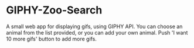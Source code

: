 # GIPHY-Zoo-Search
A small web app for displaying gifs, using GIPHY API. You can choose an animal from the list provided, or you can add your own animal. Push 'I want 10 more gifs' button to add more gifs.
